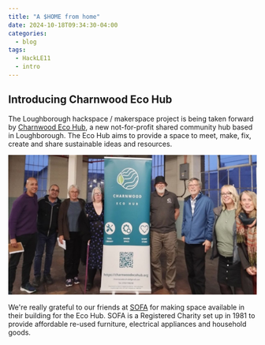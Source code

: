```yaml
---
title: "A $HOME from home"
date: 2024-10-18T09:34:30-04:00
categories:
  - blog
tags:
  - HackLE11
  - intro
---
```

## Introducing Charnwood Eco Hub

The Loughborough hackspace / makerspace project is being taken forward by [Charnwood Eco Hub](https://charnwoodecohub.org), a new not-for-profit shared community hub based in Loughborough. The Eco Hub aims to provide a space to meet, make, fix, create and share sustainable ideas and resources.

![Charnwood Eco Hub / SOFA collaboration](/assets/images/charnwood-eco-hub-sofa-collaboration.jpg)

We're really grateful to our friends at [SOFA](https://sofareuse.org) for making space available in their building for the Eco Hub. SOFA is a Registered Charity set up in 1981 to provide affordable re-used furniture, electrical appliances and household goods.

